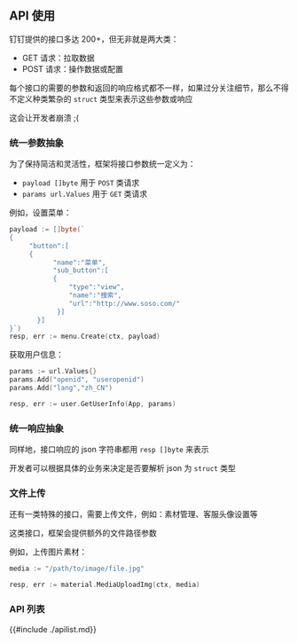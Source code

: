 ## API 使用

钉钉提供的接口多达 200+，但无非就是两大类：

- GET 请求：拉取数据
- POST 请求：操作数据或配置

每个接口的需要的参数和返回的响应格式都不一样，如果过分关注细节，那么不得不定义种类繁杂的 `struct` 类型来表示这些参数或响应

这会让开发者崩溃 ;(

### 统一参数抽象

为了保持简洁和灵活性，框架将接口参数统一定义为：
- `payload []byte` 用于 `POST` 类请求
- `params url.Values` 用于 `GET` 类请求

例如，设置菜单：
```go
payload := []byte(`
{
     "button":[
     {
           "name":"菜单",
           "sub_button":[
           {	
               "type":"view",
               "name":"搜索",
               "url":"http://www.soso.com/"
            }]
       }]
}`)
resp, err := menu.Create(ctx, payload)
```

获取用户信息：
```go
params := url.Values{}
params.Add("openid", "useropenid")
params.Add("lang","zh_CN")

resp, err := user.GetUserInfo(App, params)
```

### 统一响应抽象

同样地，接口响应的 json 字符串都用 `resp []byte` 来表示

开发者可以根据具体的业务来决定是否要解析 json 为 `struct` 类型


### 文件上传

还有一类特殊的接口，需要上传文件，例如：素材管理、客服头像设置等

这类接口，框架会提供额外的文件路径参数

例如，上传图片素材：
```go
media := "/path/to/image/file.jpg"

resp, err := material.MediaUploadImg(ctx, media)
```

### API 列表

{{#include ./apilist.md}}

